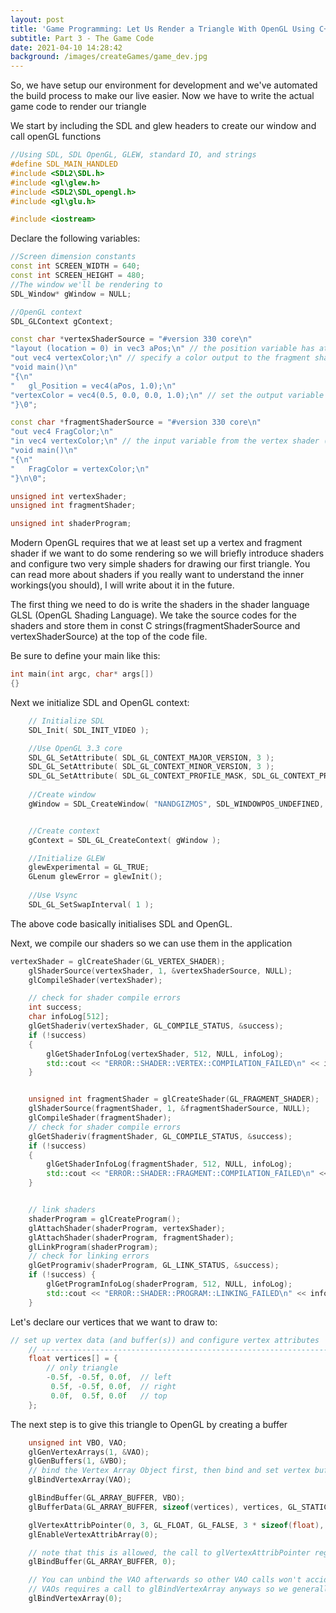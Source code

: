 ```yaml
---
layout: post
title: 'Game Programming: Let Us Render a Triangle With OpenGL Using C++ and SDL'
subtitle: Part 3 - The Game Code
date: 2021-04-10 14:28:42
background: /images/createGames/game_dev.jpg
---
```

So, we have setup our environment for development and we've automated the build process to make our live easier. Now we have to write the actual game code to render our triangle

We start by including the SDL and glew headers to create our window and call openGL functions
```c++
//Using SDL, SDL OpenGL, GLEW, standard IO, and strings
#define SDL_MAIN_HANDLED
#include <SDL2\SDL.h>
#include <gl\glew.h>
#include <SDL2\SDL_opengl.h>
#include <gl\glu.h>

#include <iostream>
```



Declare the following variables:

```c++
//Screen dimension constants
const int SCREEN_WIDTH = 640;
const int SCREEN_HEIGHT = 480;
//The window we'll be rendering to
SDL_Window* gWindow = NULL;

//OpenGL context
SDL_GLContext gContext;

const char *vertexShaderSource = "#version 330 core\n"
"layout (location = 0) in vec3 aPos;\n" // the position variable has attribute position 0
"out vec4 vertexColor;\n" // specify a color output to the fragment shader
"void main()\n"
"{\n"
"   gl_Position = vec4(aPos, 1.0);\n"
"vertexColor = vec4(0.5, 0.0, 0.0, 1.0);\n" // set the output variable to a dark-red color
"}\0";

const char *fragmentShaderSource = "#version 330 core\n"
"out vec4 FragColor;\n"
"in vec4 vertexColor;\n" // the input variable from the vertex shader (same name and same type) 
"void main()\n"
"{\n"
"   FragColor = vertexColor;\n"
"}\n\0";

unsigned int vertexShader;
unsigned int fragmentShader;

unsigned int shaderProgram;
```

Modern OpenGL requires that we at least set up a vertex and fragment shader if we want to do some rendering so we will briefly introduce shaders and configure two very simple shaders for drawing our first triangle. You can read more about shaders if you really want to understand the inner workings(you should), I will write about it in the future.

The first thing we need to do is write the shaders in the shader language GLSL (OpenGL Shading Language). We take the source codes for the shaders and store them in const C strings(fragmentShaderSource and vertexShaderSource) at the top of the code file.


Be sure to define your main like this:
```c++
int main(int argc, char* args[])
{}
```

Next we initialize  SDL and OpenGL context:
```c++
    // Initialize SDL
    SDL_Init( SDL_INIT_VIDEO );

    //Use OpenGL 3.3 core
    SDL_GL_SetAttribute( SDL_GL_CONTEXT_MAJOR_VERSION, 3 );
    SDL_GL_SetAttribute( SDL_GL_CONTEXT_MINOR_VERSION, 3 );
    SDL_GL_SetAttribute( SDL_GL_CONTEXT_PROFILE_MASK, SDL_GL_CONTEXT_PROFILE_CORE );
    
    //Create window
    gWindow = SDL_CreateWindow( "NANDGIZMOS", SDL_WINDOWPOS_UNDEFINED, SDL_WINDOWPOS_UNDEFINED, SCREEN_WIDTH, SCREEN_HEIGHT, SDL_WINDOW_OPENGL | SDL_WINDOW_SHOWN );


    //Create context
    gContext = SDL_GL_CreateContext( gWindow );

    //Initialize GLEW
    glewExperimental = GL_TRUE; 
    GLenum glewError = glewInit();
    
    //Use Vsync
    SDL_GL_SetSwapInterval( 1 );
```

The above code basically initialises SDL and OpenGL.

Next, we compile our shaders so we can use them in the application

```c++
vertexShader = glCreateShader(GL_VERTEX_SHADER);
    glShaderSource(vertexShader, 1, &vertexShaderSource, NULL);
    glCompileShader(vertexShader);

    // check for shader compile errors
    int success;
    char infoLog[512];
    glGetShaderiv(vertexShader, GL_COMPILE_STATUS, &success);
    if (!success)
    {
        glGetShaderInfoLog(vertexShader, 512, NULL, infoLog);
        std::cout << "ERROR::SHADER::VERTEX::COMPILATION_FAILED\n" << infoLog << std::endl;
    }


    unsigned int fragmentShader = glCreateShader(GL_FRAGMENT_SHADER);
    glShaderSource(fragmentShader, 1, &fragmentShaderSource, NULL);
    glCompileShader(fragmentShader);
    // check for shader compile errors
    glGetShaderiv(fragmentShader, GL_COMPILE_STATUS, &success);
    if (!success)
    {
        glGetShaderInfoLog(fragmentShader, 512, NULL, infoLog);
        std::cout << "ERROR::SHADER::FRAGMENT::COMPILATION_FAILED\n" << infoLog << std::endl;
    }


    // link shaders
    shaderProgram = glCreateProgram();
    glAttachShader(shaderProgram, vertexShader);
    glAttachShader(shaderProgram, fragmentShader);
    glLinkProgram(shaderProgram);
    // check for linking errors
    glGetProgramiv(shaderProgram, GL_LINK_STATUS, &success);
    if (!success) {
        glGetProgramInfoLog(shaderProgram, 512, NULL, infoLog);
        std::cout << "ERROR::SHADER::PROGRAM::LINKING_FAILED\n" << infoLog << std::endl;
    }
```

Let's declare our vertices that we want to draw to:

```C++
// set up vertex data (and buffer(s)) and configure vertex attributes
    // ------------------------------------------------------------------
    float vertices[] = {
        // only triangle
        -0.5f, -0.5f, 0.0f,  // left
         0.5f, -0.5f, 0.0f,  // right
         0.0f,  0.5f, 0.0f   // top
    }; 
```

The next step is to give this triangle to OpenGL by creating a buffer

```C++
    unsigned int VBO, VAO;
    glGenVertexArrays(1, &VAO);
    glGenBuffers(1, &VBO);
    // bind the Vertex Array Object first, then bind and set vertex buffer(s), and then configure vertex attributes(s).
    glBindVertexArray(VAO);

    glBindBuffer(GL_ARRAY_BUFFER, VBO);
    glBufferData(GL_ARRAY_BUFFER, sizeof(vertices), vertices, GL_STATIC_DRAW);

    glVertexAttribPointer(0, 3, GL_FLOAT, GL_FALSE, 3 * sizeof(float), (void*)0);
    glEnableVertexAttribArray(0);

    // note that this is allowed, the call to glVertexAttribPointer registered VBO as the vertex attribute's bound vertex buffer object so afterwards we can safely unbind
    glBindBuffer(GL_ARRAY_BUFFER, 0);

    // You can unbind the VAO afterwards so other VAO calls won't accidentally modify this VAO, but this rarely happens. Modifying other
    // VAOs requires a call to glBindVertexArray anyways so we generally don't unbind VAOs (nor VBOs) when it's not directly necessary.
    glBindVertexArray(0);
```